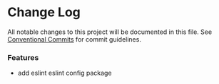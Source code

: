 # Change Log

All notable changes to this project will be documented in this file.
See [Conventional Commits](https://conventionalcommits.org) for commit guidelines.

### Features

- add eslint eslint config package
